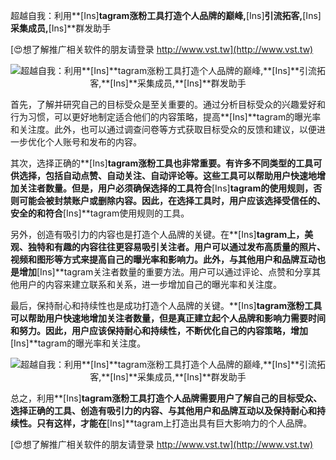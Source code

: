 超越自我：利用**[Ins]**tagram涨粉工具打造个人品牌的巅峰,**[Ins]**引流拓客,**[Ins]**采集成员,**[Ins]**群发助手

[😍想了解推广相关软件的朋友请登录 http://www.vst.tw](http://www.vst.tw)

 <center><img src="https://vst.tw/MP4/tuiguang/png/6.png" alt="超越自我：利用**[Ins]**tagram涨粉工具打造个人品牌的巅峰,**[Ins]**引流拓客,**[Ins]**采集成员,**[Ins]**群发助手"></center>

首先，了解并研究自己的目标受众是至关重要的。通过分析目标受众的兴趣爱好和行为习惯，可以更好地制定适合他们的内容策略，提高**[Ins]**tagram的曝光率和关注度。此外，也可以通过调查问卷等方式获取目标受众的反馈和建议，以便进一步优化个人账号和发布的内容。

其次，选择正确的**[Ins]**tagram涨粉工具也非常重要。有许多不同类型的工具可供选择，包括自动点赞、自动关注、自动评论等。这些工具可以帮助用户快速地增加关注者数量。但是，用户必须确保选择的工具符合**[Ins]**tagram的使用规则，否则可能会被封禁账户或删除内容。因此，在选择工具时，用户应该选择受信任的、安全的和符合**[Ins]**tagram使用规则的工具。

另外，创造有吸引力的内容也是打造个人品牌的关键。在**[Ins]**tagram上，美观、独特和有趣的内容往往更容易吸引关注者。用户可以通过发布高质量的照片、视频和图形等方式来提高自己的曝光率和影响力。此外，与其他用户和品牌互动也是增加**[Ins]**tagram关注者数量的重要方法。用户可以通过评论、点赞和分享其他用户的内容来建立联系和关系，进一步增加自己的曝光率和关注度。

最后，保持耐心和持续性也是成功打造个人品牌的关键。**[Ins]**tagram涨粉工具可以帮助用户快速地增加关注者数量，但是真正建立起个人品牌和影响力需要时间和努力。因此，用户应该保持耐心和持续性，不断优化自己的内容策略，增加**[Ins]**tagram的曝光率和关注度。

 <center><img src="https://vst.tw/MP4/tuiguang/png/6.png" alt="超越自我：利用**[Ins]**tagram涨粉工具打造个人品牌的巅峰,**[Ins]**引流拓客,**[Ins]**采集成员,**[Ins]**群发助手"></center>

总之，利用**[Ins]**tagram涨粉工具打造个人品牌需要用户了解自己的目标受众、选择正确的工具、创造有吸引力的内容、与其他用户和品牌互动以及保持耐心和持续性。只有这样，才能在**[Ins]**tagram上打造出具有巨大影响力的个人品牌。

[😍想了解推广相关软件的朋友请登录 http://www.vst.tw](http://www.vst.tw)



